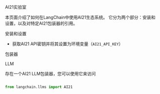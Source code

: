 AI21实验室

本页面介绍了如何在LangChain中使用AI21生态系统。
它分为两个部分：安装和设置，以及对特定AI21包装器的引用。

安装和设置
- 获取AI21 API密钥并将其设置为环境变量（`AI21_API_KEY`）

包装器

LLM

存在一个AI21 LLM包装器，您可以使用它来访问
```python

from langchain.llms import AI21

```

